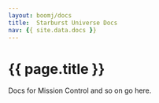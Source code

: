 ```yaml
---
layout: boomj/docs
title:  Starburst Universe Docs
nav: {{ site.data.docs }}
---
```


# {{ page.title }}

Docs for Mission Control and so on go here.